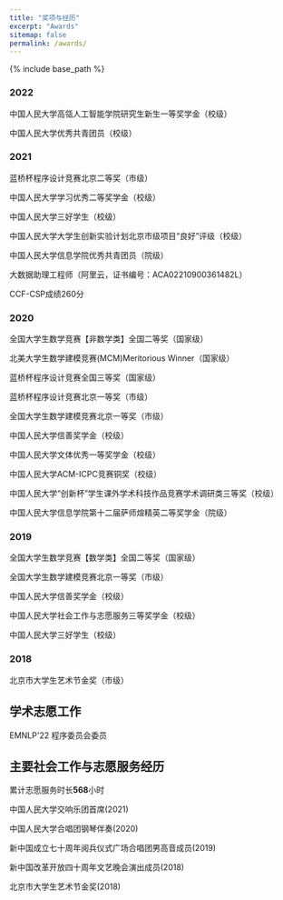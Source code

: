 ```yaml
---
title: "奖项与经历"
excerpt: "Awards"
sitemap: false
permalink: /awards/
---
```


{% include base_path %}

### 2022
中国人民大学高瓴人工智能学院研究生新生一等奖学金（校级）

中国人民大学优秀共青团员（校级）
### 2021
蓝桥杯程序设计竞赛北京二等奖（市级）

中国人民大学学习优秀二等奖学金（校级）

中国人民大学三好学生（校级）

中国人民大学大学生创新实验计划北京市级项目“良好”评级（校级）

中国人民大学信息学院优秀共青团员（院级）

大数据助理工程师（阿里云，证书编号：ACA02210900361482L）

CCF-CSP成绩260分
### 2020
全国大学生数学竞赛【非数学类】全国二等奖（国家级）

北美大学生数学建模竞赛(MCM)Meritorious Winner（国家级）

蓝桥杯程序设计竞赛全国三等奖（国家级）

蓝桥杯程序设计竞赛北京一等奖（市级）

全国大学生数学建模竞赛北京一等奖（市级）

中国人民大学信善奖学金（校级）

中国人民大学文体优秀一等奖学金（校级）

中国人民大学ACM-ICPC竞赛铜奖（校级）

中国人民大学“创新杯”学生课外学术科技作品竞赛学术调研类三等奖（校级）

中国人民大学信息学院第十二届萨师煊精英二等奖学金（院级）
### 2019
全国大学生数学竞赛【数学类】全国二等奖（国家级）

全国大学生数学建模竞赛北京一等奖（市级）

中国人民大学信善奖学金（校级）

中国人民大学社会工作与志愿服务三等奖学金（校级）

中国人民大学三好学生（校级）
### 2018
北京市大学生艺术节金奖（市级）

## 学术志愿工作

EMNLP'22 程序委员会委员

## 主要社会工作与志愿服务经历

累计志愿服务时长**568**小时

中国人民大学交响乐团首席(2021)

中国人民大学合唱团钢琴伴奏(2020)

新中国成立七十周年阅兵仪式广场合唱团男高音成员(2019)

新中国改革开放四十周年文艺晚会演出成员(2018)

北京市大学生艺术节金奖(2018)